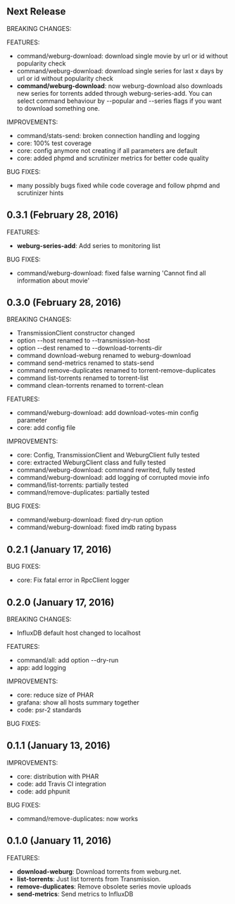 ## Next Release

BREAKING CHANGES:

FEATURES:
  * command/weburg-download: download single movie by url or id without popularity check
  * command/weburg-download: download single series for last x days by url or id without popularity check
  * **command/weburg-download**: now weburg-download also downloads new series for torrents added through weburg-series-add.
    You can select command behaviour by --popular and --series flags if you want to download something one. 

IMPROVEMENTS:
  * command/stats-send: broken connection handling and logging
  * core: 100% test coverage
  * core: config anymore not creating if all parameters are default
  * core: added phpmd and scrutinizer metrics for better code quality

BUG FIXES:
  * many possibly bugs fixed while code coverage and follow phpmd and scrutinizer hints

## 0.3.1 (February 28, 2016)

FEATURES:
  * **weburg-series-add**: Add series to monitoring list

BUG FIXES:
  * command/weburg-download: fixed false warning 'Cannot find all information about movie'

## 0.3.0 (February 28, 2016)

BREAKING CHANGES:

  * TransmissionClient constructor changed
  * option --host renamed to --transmission-host
  * option --dest renamed to --download-torrents-dir
  * command download-weburg renamed to weburg-download
  * command send-metrics renamed to stats-send
  * command remove-duplicates renamed to torrent-remove-duplicates
  * command list-torrents renamed to torrent-list
  * command clean-torrents renamed to torrent-clean

FEATURES:
  * command/weburg-download: add download-votes-min config parameter
  * core: add config file

IMPROVEMENTS:
  * core: Config, TransmissionClient and WeburgClient fully tested
  * core: extracted WeburgClient class and fully tested
  * command/weburg-download: command rewrited, fully tested
  * command/weburg-download: add logging of corrupted movie info
  * command/list-torrents: partially tested
  * command/remove-duplicates: partially tested

BUG FIXES:
  * command/weburg-download: fixed dry-run option
  * command/weburg-download: fixed imdb rating bypass

## 0.2.1 (January 17, 2016)

BUG FIXES:
  * core: Fix fatal error in RpcClient logger

## 0.2.0 (January 17, 2016)

BREAKING CHANGES:

  * InfluxDB default host changed to localhost

FEATURES:

  * command/all: add option --dry-run
  * app: add logging
  
IMPROVEMENTS:

  * core: reduce size of PHAR
  * grafana: show all hosts summary together
  * code: psr-2 standards 

BUG FIXES:

## 0.1.1 (January 13, 2016)

IMPROVEMENTS:

  * core: distribution with PHAR
  * code: add Travis CI integration
  * code: add phpunit

BUG FIXES:

  * command/remove-duplicates: now works

## 0.1.0 (January 11, 2016)

FEATURES:

  * **download-weburg**: Download torrents from weburg.net.
  * **list-torrents**: Just list torrents from Transmission.
  * **remove-duplicates**: Remove obsolete series movie uploads
  * **send-metrics**: Send metrics to InfluxDB
